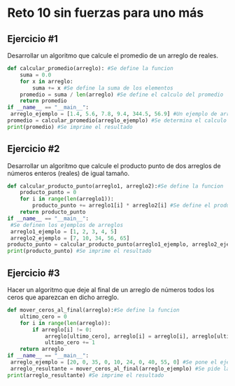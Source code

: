 # Reto 10 sin fuerzas para uno más
## Ejercicio #1
Desarrollar un algoritmo que calcule el promedio de un arreglo de reales.
```python
def calcular_promedio(arreglo): #Se define la funcion
    suma = 0.0 
    for x in arreglo:
        suma += x #Se define la suma de los elementos
    promedio = suma / len(arreglo) #Se define el calculo del promedio
    return promedio
if __name__ == "__main__":
 arreglo_ejemplo = [1.4, 5.6, 7.8, 9.4, 344.5, 56.9] #Un ejemplo de arreglo de reales
promedio = calcular_promedio(arreglo_ejemplo) #Se determina el calculo del promedio con los argumentos que tenemos
print(promedio) #Se imprime el resultado
```

## Ejercicio #2
Desarrollar un algoritmo que calcule el producto punto de dos arreglos de números enteros (reales) de igual tamaño.
```python
def calcular_producto_punto(arreglo1, arreglo2):#Se define la funcion
    producto_punto = 0
    for i in range(len(arreglo1)):
        producto_punto += arreglo1[i] * arreglo2[i] #Se define el producto punto
    return producto_punto
if __name__ == "__main__":
 #Se definen los ejemplos de arreglos
 arreglo1_ejemplo = [1, 2, 3, 4, 5] 
 arreglo2_ejemplo = [7, 10, 34, 56, 65]
producto_punto = calcular_producto_punto(arreglo1_ejemplo, arreglo2_ejemplo) #Se pide la funcion y se calcula
print(producto_punto) #Se imprime el resultado
```

## Ejercicio #3
Hacer un algoritmo que deje al final de un arreglo de números todos los ceros que aparezcan en dicho arreglo.
```python
def mover_ceros_al_final(arreglo):#Se define la funcion
    ultimo_cero = 0
    for i in range(len(arreglo)):
        if arreglo[i] != 0:
            arreglo[ultimo_cero], arreglo[i] = arreglo[i], arreglo[ultimo_cero]
            ultimo_cero += 1
    return arreglo
if __name__ == "__main__":
 arreglo_ejemplo = [20, 0, 35, 0, 10, 24, 0, 40, 55, 0] #Se pone el ejemplo de arreglo
 arreglo_resultante = mover_ceros_al_final(arreglo_ejemplo) #Se pide la funcion
print(arreglo_resultante) #Se imprime el resultado
```
